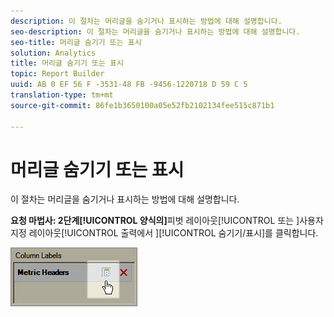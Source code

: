 ```yaml
---
description: 이 절차는 머리글을 숨기거나 표시하는 방법에 대해 설명합니다.
seo-description: 이 절차는 머리글을 숨기거나 표시하는 방법에 대해 설명합니다.
seo-title: 머리글 숨기기 또는 표시
solution: Analytics
title: 머리글 숨기기 또는 표시
topic: Report Builder
uuid: AB 0 EF 56 F -3531-48 FB -9456-1220718 D 59 C 5
translation-type: tm+mt
source-git-commit: 86fe1b3650100a05e52fb2102134fee515c871b1

---
```



# 머리글 숨기기 또는 표시

이 절차는 머리글을 숨기거나 표시하는 방법에 대해 설명합니다.

**요청 마법사: 2단계[!UICONTROL 양식의]**&#x200B;피벗 레이아웃[!UICONTROL  또는 ]사용자 지정 레이아웃[!UICONTROL  출력에서 ][!UICONTROL 숨기기/표시]를 클릭합니다.

![](assets/hide_show_header.png)

